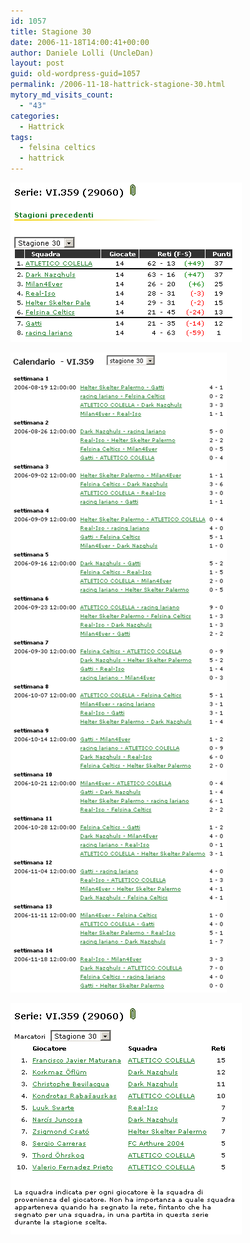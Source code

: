 ```yaml
---
id: 1057
title: Stagione 30
date: 2006-11-18T14:00:41+00:00
author: Daniele Lolli (UncleDan)
layout: post
guid: old-wordpress-guid=1057
permalink: /2006-11-18-hattrick-stagione-30.html
mytory_md_visits_count:
  - "43"
categories:
  - Hattrick
tags:
  - felsina celtics
  - hattrick
---
```

![Stagione 30 - Classifica](/uploads/2007/10/30-1-classifica.png)

![Stagione 30 - Calendario](/uploads/2007/10/30-2-calendario.png)

![Stagione 30 - Marcatori](/uploads/2007/10/30-3-marcatori.png)